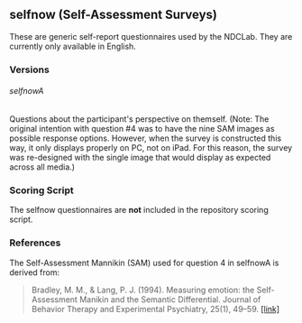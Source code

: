 ## selfnow (Self-Assessment Surveys)

These are generic self-report questionnaires used by the NDCLab. They are currently only available in English.


### Versions
###### selfnowA
Questions about the participant's perspective on themself. (Note: The original intention with question #4 was to have the nine SAM images as possible response options. However, when the survey is constructed this way, it only displays properly on PC, not on iPad. For this reason, the survey was re-designed with the single image that would display as expected across all media.)


### Scoring Script
The selfnow questionnaires are **not** included in the repository scoring script.


### References
The Self-Assessment Mannikin (SAM) used for question 4 in selfnowA is derived from:
> Bradley, M. M., & Lang, P. J. (1994). Measuring emotion: the Self-Assessment Manikin and the Semantic Differential. Journal of Behavior Therapy and Experimental Psychiatry, 25(1), 49–59. [[link]](https://pubmed.ncbi.nlm.nih.gov/7962581/)